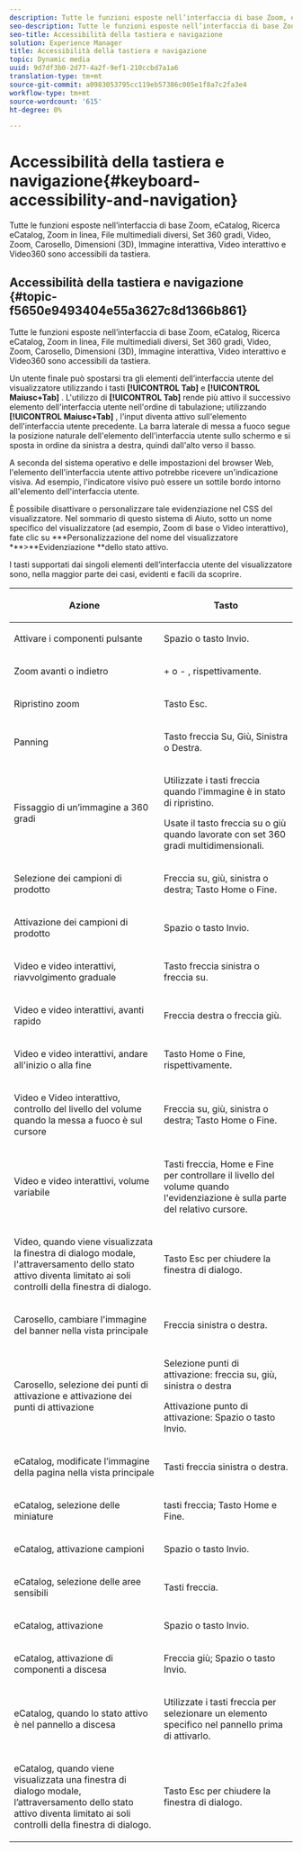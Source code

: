 ```yaml
---
description: Tutte le funzioni esposte nell’interfaccia di base Zoom, eCatalog, Ricerca eCatalog, Zoom in linea, File multimediali diversi, Set 360 gradi, Video, Zoom, Dimensionale (3D), Carosello, Immagine interattiva, Video interattivo e Video360 sono accessibili da tastiera.
seo-description: Tutte le funzioni esposte nell’interfaccia di base Zoom, eCatalog, Ricerca eCatalog, Zoom in linea, File multimediali diversi, Set 360 gradi, Video, Zoom, Dimensionale (3D), Carosello, Immagine interattiva, Video interattivo e Video360 sono accessibili da tastiera.
seo-title: Accessibilità della tastiera e navigazione
solution: Experience Manager
title: Accessibilità della tastiera e navigazione
topic: Dynamic media
uuid: 9d7df3b0-2d77-4a2f-9ef1-210ccbd7a1a6
translation-type: tm+mt
source-git-commit: a0983053795cc119eb57386c005e1f8a7c2fa3e4
workflow-type: tm+mt
source-wordcount: '615'
ht-degree: 0%

---
```



# Accessibilità della tastiera e navigazione{#keyboard-accessibility-and-navigation}

Tutte le funzioni esposte nell’interfaccia di base Zoom, eCatalog, Ricerca eCatalog, Zoom in linea, File multimediali diversi, Set 360 gradi, Video, Zoom, Carosello, Dimensioni (3D), Immagine interattiva, Video interattivo e Video360 sono accessibili da tastiera.

<!-- Updated June 1, 2020 from https://wiki.corp.adobe.com/pages/viewpage.action?spaceKey=scene7qa&title=s7Viewers%2C+S7SDK%2C+S7OnDemand+Release+Notes - Contact is Sasha -->

## Accessibilità della tastiera e navigazione {#topic-f5650e9493404e55a3627c8d1366b861}

Tutte le funzioni esposte nell’interfaccia di base Zoom, eCatalog, Ricerca eCatalog, Zoom in linea, File multimediali diversi, Set 360 gradi, Video, Zoom, Carosello, Dimensioni (3D), Immagine interattiva, Video interattivo e Video360 sono accessibili da tastiera.

Un utente finale può spostarsi tra gli elementi dell’interfaccia utente del visualizzatore utilizzando i tasti **[!UICONTROL Tab]** e **[!UICONTROL Maiusc+Tab]** . L&#39;utilizzo di **[!UICONTROL Tab]** rende più attivo il successivo elemento dell&#39;interfaccia utente nell&#39;ordine di tabulazione; utilizzando **[!UICONTROL Maiusc+Tab]** , l&#39;input diventa attivo sull&#39;elemento dell&#39;interfaccia utente precedente. La barra laterale di messa a fuoco segue la posizione naturale dell&#39;elemento dell&#39;interfaccia utente sullo schermo e si sposta in ordine da sinistra a destra, quindi dall&#39;alto verso il basso.

A seconda del sistema operativo e delle impostazioni del browser Web, l&#39;elemento dell&#39;interfaccia utente attivo potrebbe ricevere un&#39;indicazione visiva. Ad esempio, l&#39;indicatore visivo può essere un sottile bordo intorno all&#39;elemento dell&#39;interfaccia utente.

È possibile disattivare o personalizzare tale evidenziazione nel CSS del visualizzatore. Nel sommario di questo sistema di Aiuto, sotto un nome specifico del visualizzatore (ad esempio, Zoom di base o Video interattivo), fate clic su ***Personalizzazione del nome del visualizzatore ***>**Evidenziazione **dello stato attivo.

I tasti supportati dai singoli elementi dell’interfaccia utente del visualizzatore sono, nella maggior parte dei casi, evidenti e facili da scoprire.

<table id="table_8C49100412224324BF1DBF7FDFDCCBF8"> 
 <thead> 
  <tr> 
   <th colname="col1" class="entry"> <p>Azione </p> </th> 
   <th colname="col2" class="entry"> <p>Tasto </p> </th> 
  </tr> 
 </thead>
 <tbody> 
  <tr> 
   <td colname="col1"> <p>Attivare i componenti pulsante </p> </td> 
   <td colname="col2"> <p>Spazio o tasto Invio. </p> </td> 
  </tr> 
  <tr> 
   <td colname="col1"> <p>Zoom avanti o indietro </p> </td> 
   <td colname="col2"> <p> <span class="uicontrol"> + </span> o <span class="uicontrol"> - </span>, rispettivamente. </p> </td> 
  </tr> 
  <tr> 
   <td colname="col1"> <p>Ripristino zoom </p> </td> 
   <td colname="col2"> <p>Tasto Esc. </p> </td> 
  </tr> 
  <tr> 
   <td colname="col1"> <p>Panning </p> </td> 
   <td colname="col2"> <p>Tasto freccia Su, Giù, Sinistra o Destra. </p> </td> 
  </tr> 
  <tr> 
   <td colname="col1"> <p>Fissaggio di un’immagine a 360 gradi </p> </td> 
   <td colname="col2"> <p>Utilizzate i tasti freccia quando l'immagine è in stato di ripristino. </p> <p>Usate il tasto freccia su o giù quando lavorate con set 360 gradi multidimensionali. </p> </td> 
  </tr> 
  <tr> 
   <td colname="col1"> <p>Selezione dei campioni di prodotto </p> </td> 
   <td colname="col2"> <p>Freccia su, giù, sinistra o destra; Tasto Home o Fine. </p> </td> 
  </tr> 
  <tr> 
   <td colname="col1"> <p>Attivazione dei campioni di prodotto </p> </td> 
   <td colname="col2"> <p>Spazio o tasto Invio. </p> </td> 
  </tr> 
  <tr> 
   <td colname="col1"> <p>Video e video interattivi, riavvolgimento graduale </p> </td> 
   <td colname="col2"> <p>Tasto freccia sinistra o freccia su. </p> </td> 
  </tr> 
  <tr> 
   <td colname="col1"> <p>Video e video interattivi, avanti rapido </p> </td> 
   <td colname="col2"> <p>Freccia destra o freccia giù. </p> </td> 
  </tr> 
  <tr> 
   <td colname="col1"> <p>Video e video interattivi, andare all'inizio o alla fine </p> </td> 
   <td colname="col2"> <p>Tasto Home o Fine, rispettivamente. </p> </td> 
  </tr> 
  <tr> 
   <td colname="col1"> <p>Video e Video interattivo, controllo del livello del volume quando la messa a fuoco è sul cursore </p> </td> 
   <td colname="col2"> <p>Freccia su, giù, sinistra o destra; Tasto Home o Fine. </p> </td> 
  </tr> 
  <tr> 
   <td colname="col1"> <p>Video e video interattivi, volume variabile </p> </td> 
   <td colname="col2"> <p>Tasti freccia, Home e Fine per controllare il livello del volume quando l'evidenziazione è sulla parte del relativo cursore. </p> </td> 
  </tr> 
  <tr> 
   <td colname="col1"> <p>Video, quando viene visualizzata la finestra di dialogo modale, l'attraversamento dello stato attivo diventa limitato ai soli controlli della finestra di dialogo. </p> </td> 
   <td colname="col2"> <p>Tasto Esc per chiudere la finestra di dialogo. </p> </td> 
  </tr> 
  <tr> 
   <td colname="col1"> <p>Carosello, cambiare l'immagine del banner nella vista principale </p> </td> 
   <td colname="col2"> <p>Freccia sinistra o destra. </p> </td> 
  </tr> 
  <tr> 
   <td colname="col1"> <p>Carosello, selezione dei punti di attivazione e attivazione dei punti di attivazione </p> </td> 
   <td colname="col2"> <p>Selezione punti di attivazione: freccia su, giù, sinistra o destra </p> <p>Attivazione punto di attivazione: Spazio o tasto Invio. </p> </td> 
  </tr> 
  <tr> 
   <td colname="col1"> <p>eCatalog, modificate l’immagine della pagina nella vista principale </p> </td> 
   <td colname="col2"> <p> Tasti freccia sinistra o destra. </p> </td> 
  </tr> 
  <tr> 
   <td colname="col1"> <p>eCatalog, selezione delle miniature </p> </td> 
   <td colname="col2"> <p>tasti freccia; Tasto Home e Fine. </p> </td> 
  </tr> 
  <tr> 
   <td colname="col1"> <p>eCatalog, attivazione campioni </p> </td> 
   <td colname="col2"> <p>Spazio o tasto Invio. </p> </td> 
  </tr> 
  <tr> 
   <td colname="col1"> <p>eCatalog, selezione delle aree sensibili </p> </td> 
   <td colname="col2"> <p>Tasti freccia. </p> </td> 
  </tr> 
  <tr> 
   <td colname="col1"> <p>eCatalog, attivazione </p> </td> 
   <td colname="col2"> <p>Spazio o tasto Invio. </p> </td> 
  </tr> 
  <tr> 
   <td colname="col1"> <p>eCatalog, attivazione di componenti a discesa </p> </td> 
   <td colname="col2"> <p> Freccia giù; Spazio o tasto Invio. </p> </td> 
  </tr> 
  <tr> 
   <td colname="col1"> <p>eCatalog, quando lo stato attivo è nel pannello a discesa </p> </td> 
   <td colname="col2"> <p>Utilizzate i tasti freccia per selezionare un elemento specifico nel pannello prima di attivarlo. </p> </td> 
  </tr> 
  <tr> 
   <td colname="col1"> <p>eCatalog, quando viene visualizzata una finestra di dialogo modale, l’attraversamento dello stato attivo diventa limitato ai soli controlli della finestra di dialogo. </p> </td> 
   <td colname="col2"> <p>Tasto Esc per chiudere la finestra di dialogo. </p> </td> 
  </tr> 
 </tbody> 
</table>

